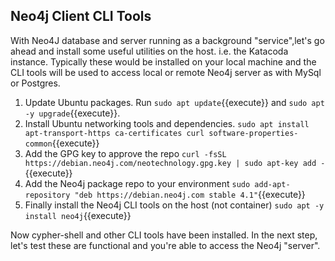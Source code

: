 ## Neo4j Client CLI Tools

With Neo4J database and server running as a background "service",let's go ahead and install some useful utilities on the host. i.e. the Katacoda instance. Typically these would be installed on
your local machine and the CLI tools will be used to access local or remote Neo4j server as with
MySql or Postgres.

1. Update Ubuntu packages. Run `sudo apt update`{{execute}} and `sudo apt -y upgrade`{{execute}}. 
2. Install Ubuntu networking tools and dependencies. 
`sudo apt install apt-transport-https ca-certificates curl software-properties-common`{{execute}}
3. Add the GPG key to approve the repo
`curl -fsSL https://debian.neo4j.com/neotechnology.gpg.key | sudo apt-key add -`{{execute}}
4. Add the Neo4j package repo to your environment
`sudo add-apt-repository "deb https://debian.neo4j.com stable 4.1"`{{execute}}
5. Finally install the Neo4j CLI tools on the host (not container) 
`sudo apt -y install neo4j`{{execute}}

Now cypher-shell and other CLI tools have been installed. In the next step, let's test these are functional and you're able to access the Neo4j "server". 

